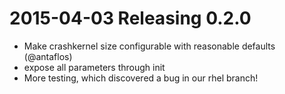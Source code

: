 2015-04-03 Releasing 0.2.0
==========================

* Make crashkernel size configurable with reasonable defaults (@antaflos)
* expose all parameters through init
* More testing, which discovered a bug in our rhel branch!

